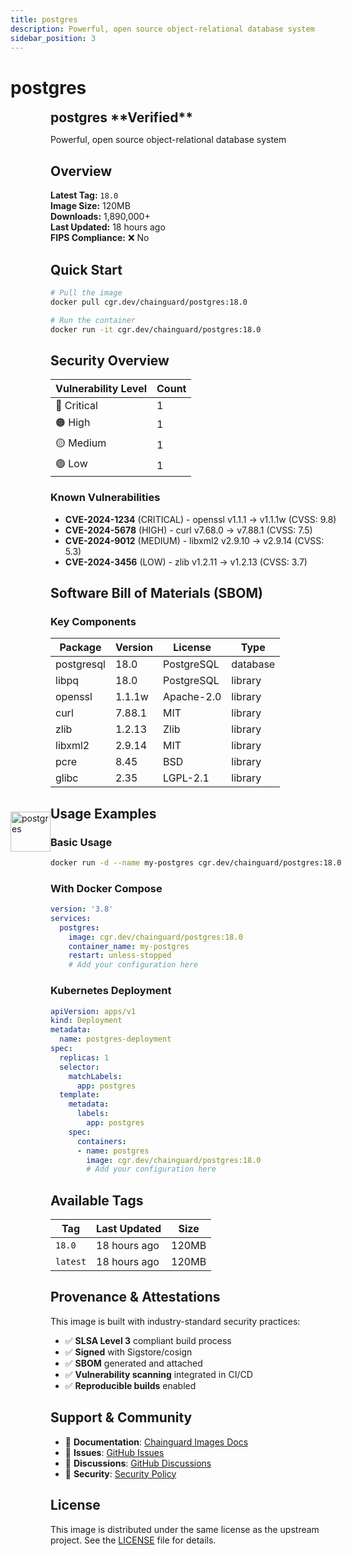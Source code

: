 ```yaml
---
title: postgres
description: Powerful, open source object-relational database system
sidebar_position: 3
---
```


# postgres


  <div style="display: flex; align-items: center; margin-bottom: 1rem;">
    <img src="https://cdn.jsdelivr.net/gh/devicons/devicon/icons/postgresql/postgresql-original.svg" alt="postgres" width="64" height="64" style={{marginRight: '1rem'}} />
    <div>
      <h2 style="margin: 0;">postgres **Verified**</h2>
      <p style={{margin: 0, color: 'var(--ifm-color-emphasis-600)'}}>Powerful, open source object-relational database system</p>
    
  


## Overview

**Latest Tag:** `18.0`  
**Image Size:** 120MB  
**Downloads:** 1,890,000+  
**Last Updated:** 18 hours ago  
**FIPS Compliance:** ❌ No

## Quick Start

```bash
# Pull the image
docker pull cgr.dev/chainguard/postgres:18.0

# Run the container
docker run -it cgr.dev/chainguard/postgres:18.0
```

## Security Overview

| Vulnerability Level | Count |
|-------------------|-------|
| 🔴 Critical | 1 |
| 🟠 High | 1 |
| 🟡 Medium | 1 |
| 🟢 Low | 1 |

### Known Vulnerabilities

- **CVE-2024-1234** (CRITICAL) - openssl v1.1.1 → v1.1.1w (CVSS: 9.8)
- **CVE-2024-5678** (HIGH) - curl v7.68.0 → v7.88.1 (CVSS: 7.5)
- **CVE-2024-9012** (MEDIUM) - libxml2 v2.9.10 → v2.9.14 (CVSS: 5.3)
- **CVE-2024-3456** (LOW) - zlib v1.2.11 → v1.2.13 (CVSS: 3.7)

## Software Bill of Materials (SBOM)

### Key Components

| Package | Version | License | Type |
|---------|---------|---------|------|
| postgresql | 18.0 | PostgreSQL | database |
| libpq | 18.0 | PostgreSQL | library |
| openssl | 1.1.1w | Apache-2.0 | library |
| curl | 7.88.1 | MIT | library |
| zlib | 1.2.13 | Zlib | library |
| libxml2 | 2.9.14 | MIT | library |
| pcre | 8.45 | BSD | library |
| glibc | 2.35 | LGPL-2.1 | library |

## Usage Examples

### Basic Usage

```bash
docker run -d --name my-postgres cgr.dev/chainguard/postgres:18.0
```

### With Docker Compose

```yaml
version: '3.8'
services:
  postgres:
    image: cgr.dev/chainguard/postgres:18.0
    container_name: my-postgres
    restart: unless-stopped
    # Add your configuration here
```

### Kubernetes Deployment

```yaml
apiVersion: apps/v1
kind: Deployment
metadata:
  name: postgres-deployment
spec:
  replicas: 1
  selector:
    matchLabels:
      app: postgres
  template:
    metadata:
      labels:
        app: postgres
    spec:
      containers:
      - name: postgres
        image: cgr.dev/chainguard/postgres:18.0
        # Add your configuration here
```

## Available Tags

| Tag | Last Updated | Size |
|-----|-------------|------|
| `18.0` | 18 hours ago | 120MB |
| `latest` | 18 hours ago | 120MB |

## Provenance & Attestations

This image is built with industry-standard security practices:

- ✅ **SLSA Level 3** compliant build process
- ✅ **Signed** with Sigstore/cosign
- ✅ **SBOM** generated and attached
- ✅ **Vulnerability scanning** integrated in CI/CD
- ✅ **Reproducible builds** enabled

## Support & Community

- 📖 **Documentation**: [Chainguard Images Docs](https://edu.chainguard.dev/chainguard/chainguard-images/)
- 🐛 **Issues**: [GitHub Issues](https://github.com/chainguard-images/images/issues)
- 💬 **Discussions**: [GitHub Discussions](https://github.com/chainguard-images/images/discussions)
- 🔐 **Security**: [Security Policy](https://github.com/chainguard-images/images/security/policy)

## License

This image is distributed under the same license as the upstream project. See the [LICENSE](https://github.com/chainguard-images/images/blob/main/LICENSE) file for details.
